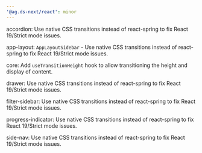 ```yaml
---
'@ag.ds-next/react': minor
---
```


accordion: Use native CSS transitions instead of react-spring to fix React 19/Strict mode issues.

app-layout: `AppLayoutSidebar` - Use native CSS transitions instead of react-spring to fix React 19/Strict mode issues.

core: Add `useTransitionHeight` hook to allow transitioning the height and display of content.

drawer: Use native CSS transitions instead of react-spring to fix React 19/Strict mode issues.

filter-sidebar: Use native CSS transitions instead of react-spring to fix React 19/Strict mode issues.

progress-indicator: Use native CSS transitions instead of react-spring to fix React 19/Strict mode issues.

side-nav: Use native CSS transitions instead of react-spring to fix React 19/Strict mode issues.
